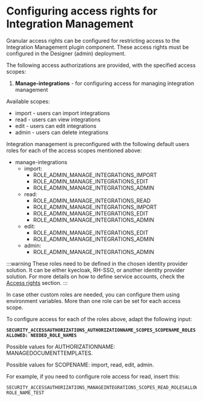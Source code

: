 # Configuring access rights for Integration Management

Granular access rights can be configured for restricting access to the Integration Management plugin component. These access rights must be configured in the Designer (admin) deployment.

The following access authorizations are provided, with the specified access scopes:

1. **Manage-integrations** - for configuring access for managing integration management

Available scopes:

* import - users can import integrations
* read - users can view integrations
* edit - users can edit integrations
* admin - users can delete integrations

Integration management is preconfigured with the following default users roles for each of the access scopes mentioned above:

* manage-integrations
  * import:
    * ROLE_ADMIN_MANAGE_INTEGRATIONS_IMPORT
    * ROLE_ADMIN_MANAGE_INTEGRATIONS_EDIT
    * ROLE_ADMIN_MANAGE_INTEGRATIONS_ADMIN
  * read:
    * ROLE_ADMIN_MANAGE_INTEGRATIONS_READ
    * ROLE_ADMIN_MANAGE_INTEGRATIONS_IMPORT
    * ROLE_ADMIN_MANAGE_INTEGRATIONS_EDIT
    * ROLE_ADMIN_MANAGE_INTEGRATIONS_ADMIN
  * edit:
    * ROLE_ADMIN_MANAGE_INTEGRATIONS_EDIT
    * ROLE_ADMIN_MANAGE_INTEGRATIONS_ADMIN
  * admin:
    * ROLE_ADMIN_MANAGE_INTEGRATIONS_ADMIN

:::warning
These roles need to be defined in the chosen identity provider solution. It can be either kyecloak, RH-SSO, or another identity provider solution. For more details on how to define service accounts, check the [Access rights](../../../../platform-setup-guides/access-management/configuring-an-iam-solution.md#adding-service-accounts) section.
:::

In case other custom roles are needed, you can configure them using environment variables. More than one role can be set for each access scope.

To configure access for each of the roles above, adapt the following input:

**`SECURITY_ACCESSAUTHORIZATIONS_AUTHORIZATIONNAME_SCOPES_SCOPENAME_ROLESALLOWED: NEEDED_ROLE_NAMES`**

Possible values for AUTHORIZATIONNAME: MANAGEDOCUMENTTEMPLATES.

Possible values for SCOPENAME: import, read, edit, admin.

For example, if you need to configure role access for read, insert this:

```
SECURITY_ACCESSAUTHORIZATIONS_MANAGEINTEGRATIONS_SCOPES_READ_ROLESALLOWED: ROLE_NAME_TEST
```
